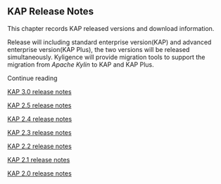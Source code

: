 ## KAP Release Notes

This chapter records KAP released versions and download information.

Release will including standard enterprise version(KAP) and advanced enterprise version(KAP Plus), the two versions will be released simultaneously. Kyligence will provide migration tools to support the migration from *Apache Kylin* to KAP and KAP Plus.

Continue reading

[KAP 3.0 release notes](KAP_3_0_notes.en.md)

[KAP 2.5 release notes](KAP_2_5_notes.en.md)

[KAP 2.4 release notes](KAP_2_4_notes.en.md)

[KAP 2.3 release notes](KAP_2_3_notes.en.md)

[KAP 2.2 release notes](KAP_2_2_notes.en.md)

[KAP 2.1 release notes](KAP_2_1_notes.en.md)

[KAP 2.0 release notes](KAP_2_0_notes.en.md)

